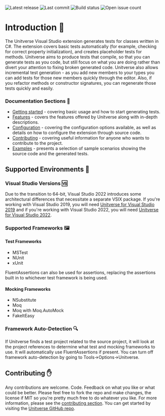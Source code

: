 ![Latest release](https://img.shields.io/github/v/release/mattwhitfield/Unitverse?color=00A000) ![Last commit](https://img.shields.io/github/last-commit/mattwhitfield/Unitverse?color=00A000) ![Build status](https://img.shields.io/github/workflow/status/mattwhitfield/Unitverse/Extension%20build) ![Open issue count](https://img.shields.io/github/issues/mattwhitfield/Unitverse)

# Introduction 👀
The Unitverse Visual Studio extension generates tests for classes written in C#. The extension covers basic tests automatically (for example, checking for correct property initialization), and creates placeholder tests for methods. Unitverse aims to produce tests that compile, so that you can generate tests as you code, but still focus on what you are doing rather than divert your attention to fixing broken generated code. Unitverse also allows incremental test generation - as you add new members to your types you can add tests for those new members quickly through the editor. Also, if you refactor methods or constructor signatures, you can regenerate those tests quickly and easily.

### Documentation Sections 📖

* [Getting started](gettingstarted.md) - covering basic usage and how to start generating tests.
* [Features](features.md) - covers the features offered by Unitverse along with in-depth descriptions.
* [Configuration](configuration.md) - covering the configuration options available, as well as details on how to configure the extension through source code.
* [Contributing](contributing.md) - covering useful information for anyone who wants to contribute to the project.
* [Examples](examples/index.md) - presents a selection of sample scenarios showing the source code and the generated tests.

## Supported Environments 🌳

### Visual Studio Versions 🆚
Due to the transition to 64-bit, Visual Studio 2022 introduces some architectural differences that necessitate a separate VSIX package. If you're working with Visual Studio 2019, you will need [Unitverse for Visual Studio 2019](https://marketplace.visualstudio.com/items?itemName=MattWhitfield.Unitverse) and if you're working with Visual Studio 2022, you will need [Unitverse for Visual Studio 2022](https://marketplace.visualstudio.com/items?itemName=MattWhitfield.UnitverseVS2022).

### Supported Frameworks 🖼
#### Test Frameworks

* MSTest 
* NUnit 
* xUnit 

FluentAssertions can also be used for assertions, replacing the assertions built in to whichever test framework is being used.

#### Mocking Frameworks 

* NSubstitute 
* Moq 
* Moq with Moq.AutoMock
* FakeItEasy 

### Framework Auto-Detection 🔍

If Unitverse finds a test project related to the source project, it will look at the project references to determine what test and mocking frameworks to use. It will automatically use FluentAssertions if present. You can turn off framework auto-detection by going to Tools->Options->Unitverse.

## Contributing ✋

Any contributions are welcome. Code. Feedback on what you like or what could be better. Please feel free to fork the repo and make changes, the license if MIT so you're pretty much free to do whatever you like. For more information, please see the [contributing section](contributing.md). You can get started by visiting the [Unitverse GitHub repo](https://github.com/mattwhitfield/Unitverse).

